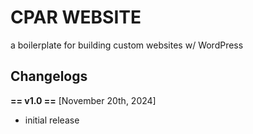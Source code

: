 # CPAR WEBSITE

a boilerplate for building custom websites w/ WordPress

## Changelogs

**== v1.0 ==** [November 20th, 2024]

- initial release